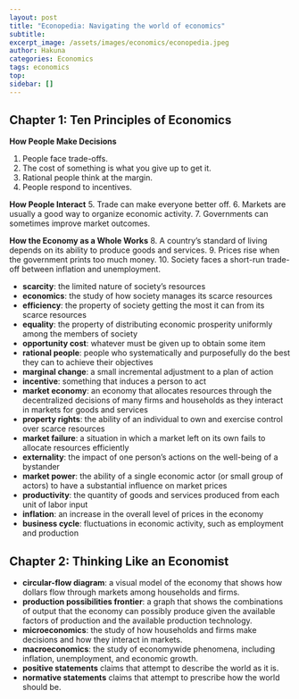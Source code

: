 ```yaml
---
layout: post
title: "Econopedia: Navigating the world of economics"
subtitle: 
excerpt_image: /assets/images/economics/econopedia.jpeg
author: Hakuna
categories: Economics
tags: economics
top: 
sidebar: []
---
```


## Chapter 1: Ten Principles of Economics

**How People Make Decisions**
1. People face trade-offs.
2. The cost of something is what you give up to get it.
3. Rational people think at the margin.
4. People respond to incentives.

**How People Interact**
5. Trade can make everyone better off.
6. Markets are usually a good way to organize economic activity.
7. Governments can sometimes improve market outcomes.

**How the Economy as a Whole Works**
8. A country’s standard of living depends on its ability to produce goods and services.
9. Prices rise when the government prints too much money.
10. Society faces a short-run trade-off between inflation and unemployment.

- **scarcity**: the limited nature of society’s resources
- **economics**: the study of how society manages its scarce resources
- **efficiency**: the property of society getting the most it can from its scarce resources
- **equality**: the property of distributing economic prosperity uniformly among the members of society
- **opportunity cost**: whatever must be given up to obtain some item
- **rational people**: people who systematically and purposefully do the best they can to achieve their objectives
- **marginal change**: a small incremental adjustment to a plan of action
- **incentive**: something that induces a person to act
- **market economy**: an economy that allocates resources through the decentralized decisions of many firms and households as they interact in markets for goods and services
- **property rights**: the ability of an individual to own and exercise control over scarce resources
- **market failure**: a situation in which a market left on its own fails to allocate resources efficiently
- **externality**: the impact of one person’s actions on the well-being of a bystander
- **market power**: the ability of a single economic actor (or small group of actors) to have a substantial influence on market prices
- **productivity**: the quantity of goods and services produced from each unit of labor input
- **inflation**: an increase in the overall level of prices in the economy
- **business cycle**: fluctuations in economic activity, such as employment and production

## Chapter 2: Thinking Like an Economist

- **circular-flow diagram**: a visual model of the economy that shows how dollars flow through markets among households and firms.
- **production possibilities frontier**: a graph that shows the combinations of output that the economy can possibly produce given the available factors of production and the available production technology.
- **microeconomics**: the study of how households and firms make decisions and how they interact in markets.
- **macroeconomics**: the study of economywide phenomena, including inflation, unemployment, and economic growth.
- **positive statements** claims that attempt to describe the world as it is.
- **normative statements** claims that attempt to prescribe how the world should be.
